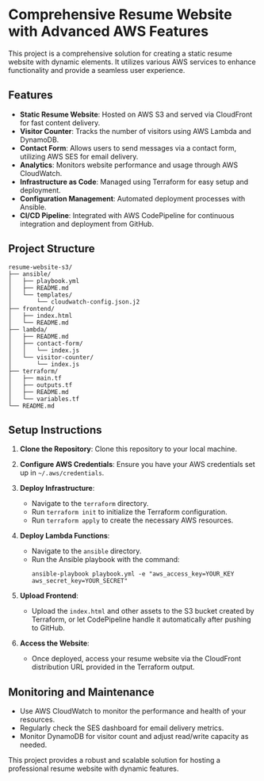 # Comprehensive Resume Website with Advanced AWS Features

This project is a comprehensive solution for creating a static resume website with dynamic elements. It utilizes various AWS services to enhance functionality and provide a seamless user experience.

## Features

- **Static Resume Website**: Hosted on AWS S3 and served via CloudFront for fast content delivery.
- **Visitor Counter**: Tracks the number of visitors using AWS Lambda and DynamoDB.
- **Contact Form**: Allows users to send messages via a contact form, utilizing AWS SES for email delivery.
- **Analytics**: Monitors website performance and usage through AWS CloudWatch.
- **Infrastructure as Code**: Managed using Terraform for easy setup and deployment.
- **Configuration Management**: Automated deployment processes with Ansible.
- **CI/CD Pipeline**: Integrated with AWS CodePipeline for continuous integration and deployment from GitHub.

## Project Structure

```
resume-website-s3/
├── ansible/
│   ├── playbook.yml
│   ├── README.md
│   └── templates/
│       └── cloudwatch-config.json.j2
├── frontend/
│   ├── index.html
│   └── README.md
├── lambda/
│   ├── README.md
│   ├── contact-form/
│   │   └── index.js
│   └── visitor-counter/
│       └── index.js
├── terraform/
│   ├── main.tf
│   ├── outputs.tf
│   ├── README.md
│   └── variables.tf
└── README.md
```

## Setup Instructions

1. **Clone the Repository**: 
   Clone this repository to your local machine.

2. **Configure AWS Credentials**: 
   Ensure you have your AWS credentials set up in `~/.aws/credentials`.

3. **Deploy Infrastructure**:
   - Navigate to the `terraform` directory.
   - Run `terraform init` to initialize the Terraform configuration.
   - Run `terraform apply` to create the necessary AWS resources.

4. **Deploy Lambda Functions**:
   - Navigate to the `ansible` directory.
   - Run the Ansible playbook with the command:
     ```
     ansible-playbook playbook.yml -e "aws_access_key=YOUR_KEY aws_secret_key=YOUR_SECRET"
     ```

5. **Upload Frontend**:
   - Upload the `index.html` and other assets to the S3 bucket created by Terraform, or let CodePipeline handle it automatically after pushing to GitHub.

6. **Access the Website**:
   - Once deployed, access your resume website via the CloudFront distribution URL provided in the Terraform output.

## Monitoring and Maintenance

- Use AWS CloudWatch to monitor the performance and health of your resources.
- Regularly check the SES dashboard for email delivery metrics.
- Monitor DynamoDB for visitor count and adjust read/write capacity as needed.

This project provides a robust and scalable solution for hosting a professional resume website with dynamic features.